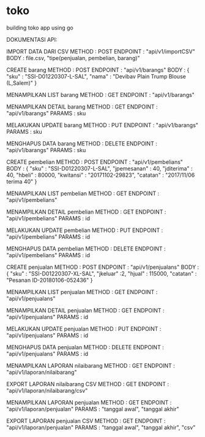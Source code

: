 # toko
building toko app using go

DOKUMENTASI API:

IMPORT DATA DARI CSV
METHOD 		: POST
ENDPOINT 	: "api/v1/importCSV"
BODY 		: file.csv, "tipe(penjualan, pembelian, barang)"

CREATE barang
METHOD 		: POST
ENDPOINT 	: "api/v1/barangs"
BODY 		: {
			  "sku" : "SSI-D01220307-L-SAL",
			  "nama" : "Devibav Plain Trump Blouse (L,Salem)"
			}

MENAMPILKAN LIST barang
METHOD 		: GET
ENDPOINT 	: "api/v1/barangs"

MENAMPILKAN DETAIL barang
METHOD 		: GET
ENDPOINT 	: "api/v1/barangs"
PARAMS 		: sku

MELAKUKAN UPDATE barang
METHOD 		: PUT
ENDPOINT 	: "api/v1/barangs"
PARAMS 		: sku

MENGHAPUS DATA barang
METHOD 		: DELETE
ENDPOINT 	: "api/v1/barangs"
PARAMS 		: sku

CREATE pembelian
METHOD 		: POST
ENDPOINT 	: "api/v1/pembelians"
BODY 		: {
			  	"sku" : "SSI-D01220307-L-SAL",
				"jpemesanan" : 40,
				"jditerima" : 40,
				"hbeli" : 80000,
				"kwitansi" : "20171102-29823",
				"catatan" : "2017/11/06 terima 40"
			}

MENAMPILKAN LIST pembelian
METHOD 		: GET
ENDPOINT 	: "api/v1/pembelians"

MENAMPILKAN DETAIL pembelian
METHOD 		: GET
ENDPOINT 	: "api/v1/pembelians"
PARAMS 		: id

MELAKUKAN UPDATE pembelian
METHOD 		: PUT
ENDPOINT 	: "api/v1/pembelians"
PARAMS 		: id

MENGHAPUS DATA pembelian
METHOD 		: DELETE
ENDPOINT 	: "api/v1/pembelians"
PARAMS 		: id

CREATE penjualan
METHOD 		: POST
ENDPOINT 	: "api/v1/penjualans"
BODY 		: {
			  	"sku" : "SSI-D01220307-XL-SAL",
				"jkeluar" :2,
				"hjual" : 115000,
				"catatan" : "Pesanan ID-20180106-052436"
			}

MENAMPILKAN LIST penjualan
METHOD 		: GET
ENDPOINT 	: "api/v1/penjualans"

MENAMPILKAN DETAIL penjualan
METHOD 		: GET
ENDPOINT 	: "api/v1/penjualans"
PARAMS 		: id

MELAKUKAN UPDATE penjualan
METHOD 		: PUT
ENDPOINT 	: "api/v1/penjualans"
PARAMS 		: id

MENGHAPUS DATA penjualan
METHOD 		: DELETE
ENDPOINT 	: "api/v1/penjualans"
PARAMS 		: id

MENAMPILKAN LAPORAN nilaibarang
METHOD 		: GET
ENDPOINT 	: "api/v1/laporan/nilaibarang"

EXPORT LAPORAN nilaibarang CSV
METHOD 		: GET
ENDPOINT 	: "api/v1/laporan/nilaibarang/csv"

MENAMPILKAN LAPORAN penjualan
METHOD 		: GET
ENDPOINT 	: "api/v1/laporan/penjualan"
PARAMS 		: "tanggal awal", "tanggal akhir"

EXPORT LAPORAN penjualan CSV
METHOD 		: GET
ENDPOINT 	: "api/v1/laporan/penjualan"
PARAMS 		: "tanggal awal", "tanggal akhir", "csv"
